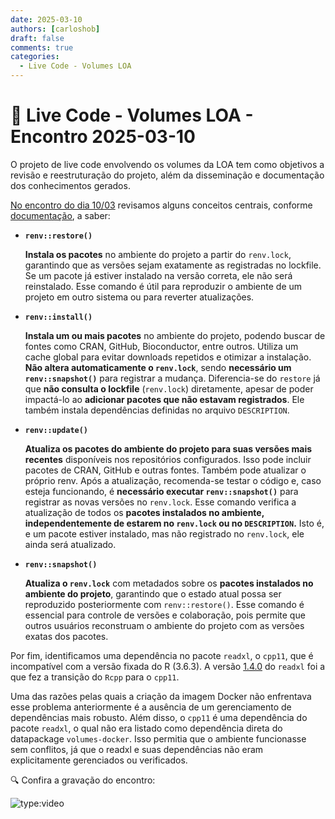 ```yaml
---
date: 2025-03-10
authors: [carloshob]
draft: false
comments: true
categories:
  - Live Code - Volumes LOA
---
```


# 🚀 Live Code - Volumes LOA - Encontro 2025-03-10

O projeto de live code envolvendo os volumes da LOA tem como objetivos a revisão e reestruturação do projeto, além da disseminação e documentação dos conhecimentos gerados.

<!-- more -->

[No encontro do dia 10/03](https://github.com/splor-mg/handbook/issues/51) revisamos alguns conceitos centrais, conforme [documentação](https://rstudio.github.io/renv/articles/renv.html), a saber: 

  - **`renv::restore()`**

    **Instala os pacotes** no ambiente do projeto a partir do `renv.lock`, garantindo que as versões sejam exatamente as registradas no lockfile. Se um pacote já estiver instalado na versão correta, ele não será reinstalado. Esse comando é útil para reproduzir o ambiente de um projeto em outro sistema ou para reverter atualizações.

  - **`renv::install()`**
  
    **Instala um ou mais pacotes** no ambiente do projeto, podendo buscar de fontes como CRAN, GitHub, Bioconductor, entre outros. Utiliza um cache global para evitar downloads repetidos e otimizar a instalação. **Não altera automaticamente o `renv.lock`**, sendo **necessário um `renv::snapshot()`** para registrar a mudança. Diferencia-se do `restore` já que **não consulta o lockfile** (`renv.lock`) diretamente, apesar de poder impactá-lo ao **adicionar pacotes que não estavam registrados**. Ele também instala dependências definidas no arquivo `DESCRIPTION`.

  - **`renv::update()`**

    **Atualiza os pacotes do ambiente do projeto para suas versões mais recentes** disponíveis nos repositórios configurados. Isso pode incluir pacotes de CRAN, GitHub e outras fontes. Também pode atualizar o próprio renv. Após a atualização, recomenda-se testar o código e, caso esteja funcionando, é **necessário executar `renv::snapshot()`** para registrar as novas versões no `renv.lock`.
    Esse comando verifica a atualização de todos os **pacotes instalados no ambiente, independentemente de estarem no `renv.lock` ou no `DESCRIPTION`.** Isto é, e um pacote estiver instalado, mas não registrado no `renv.lock`, ele ainda será atualizado.

  - **`renv::snapshot()`**

    **Atualiza o `renv.lock`** com metadados sobre os **pacotes instalados no ambiente do projeto**, garantindo que o estado atual possa ser reproduzido posteriormente com `renv::restore()`. Esse comando é essencial para controle de versões e colaboração, pois permite que outros usuários reconstruam o ambiente do projeto com as versões exatas dos pacotes.

Por fim, identificamos uma dependência no pacote `readxl`, o `cpp11`, que é incompatível com a versão fixada do R (3.6.3). A versão [1.4.0](https://readxl.tidyverse.org/news/index.html#readxl-145) do `readxl` foi a que fez a transição do `Rcpp` para o `cpp11`.

Uma das razões pelas quais a criação da imagem Docker não enfrentava esse problema anteriormente é a ausência de um gerenciamento de dependências mais robusto. Além disso, o `cpp11` é uma dependência do pacote `readxl`, o qual não era listado como dependência direta do datapackage `volumes-docker`. Isso permitia que o ambiente funcionasse sem conflitos, já que o readxl e suas dependências não eram explicitamente gerenciados ou verificados.


🔍 Confira a gravação do encontro:

![type:video](https://www.youtube.com/embed/watch?v=lqHMfwh_0pQ)
